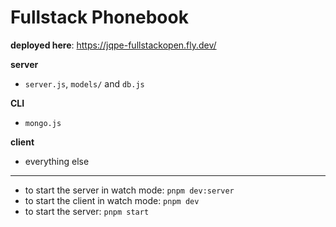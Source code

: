 # Fullstack Phonebook

**deployed here**: https://jqpe-fullstackopen.fly.dev/

**server**
- `server.js`, `models/` and `db.js`

**CLI**
- `mongo.js`

**client**
- everything else

---

- to start the server in watch mode: `pnpm dev:server`
- to start the client in watch mode: `pnpm dev`
- to start the server: `pnpm start`
